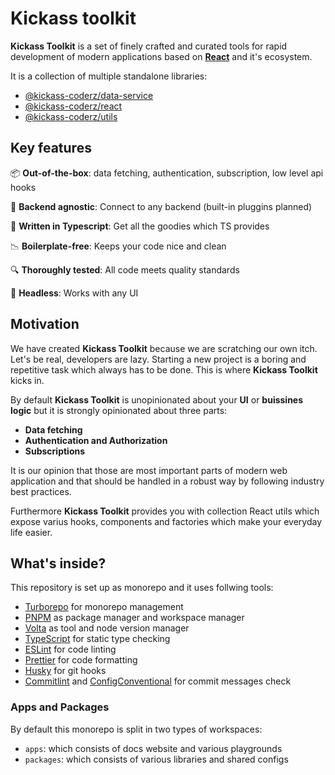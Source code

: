 # Kickass toolkit

**Kickass Toolkit** is a set of finely crafted and curated tools for rapid development of modern applications based on **[React](https://reactjs.org/)** and it's ecosystem.

It is a collection of multiple standalone libraries:

-   [@kickass-coderz/data-service](https://beta.kickass.codes/docs/data-service/quick-start)
-   [@kickass-coderz/react](https://beta.kickass.codes/docs/react/quick-start)
-   [@kickass-coderz/utils](https://beta.kickass.codes/docs/utils/quick-start)

## Key features

📦 **Out-of-the-box**: data fetching, authentication, subscription, low level api hooks

🔌 **Backend agnostic**: Connect to any backend (built-in pluggins planned)

📝 **Written in Typescript**: Get all the goodies which TS provides

📉 **Boilerplate-free**: Keeps your code nice and clean

🔍 **Thoroughly tested**: All code meets quality standards

🎨 **Headless**: Works with any UI

## Motivation

We have created **Kickass Toolkit** because we are scratching our own itch. Let's be real, developers are lazy. Starting a new project is a boring and repetitive task which always has to be done. This is where **Kickass Toolkit** kicks in.

By default **Kickass Toolkit** is unopinionated about your **UI** or **buissines logic** but it is strongly opinionated about three parts:

-   **Data fetching**
-   **Authentication and Authorization**
-   **Subscriptions**

It is our opinion that those are most important parts of modern web application and that should be handled in a robust way by following industry best practices.

Furthermore **Kickass Toolkit** provides you with collection React utils which expose varius hooks, components and factories which make your everyday life easier.

## What's inside?

This repository is set up as monorepo and it uses follwing tools:

-   [Turborepo](https://turborepo.org) for monorepo management
-   [PNPM](https://pnpm.io) as package manager and workspace manager
-   [Volta](https://volta.sh) as tool and node version manager
-   [TypeScript](https://www.typescriptlang.org/) for static type checking
-   [ESLint](https://eslint.org/) for code linting
-   [Prettier](https://prettier.io) for code formatting
-   [Husky](https://typicode.github.io/husky) for git hooks
-   [Commitlint](https://commitlint.js.org) and [ConfigConventional](https://github.com/conventional-changelog/commitlint/tree/master/@commitlint/config-conventional#type-enum) for commit messages check

### Apps and Packages

By default this monorepo is split in two types of workspaces:

-   `apps`: which consists of docs website and various playgrounds
-   `packages`: which consists of various libraries and shared configs
